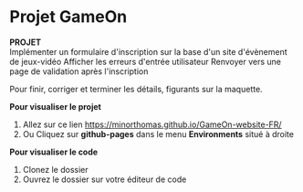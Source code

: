 # Projet GameOn
__PROJET__  
Implémenter un formulaire d'inscription sur la base d'un site d'évènement de jeux-vidéo 
Afficher les erreurs d'entrée utilisateur 
Renvoyer vers une page de validation après l'inscription 

Pour finir, corriger et terminer les détails, figurants sur la maquette. 

__Pour visualiser le projet__ 
1. Allez sur ce lien https://minorthomas.github.io/GameOn-website-FR/ 
2. Ou Cliquez sur __github-pages__ dans le menu __Environments__ situé à droite 

__Pour visualiser le code__ 
1. Clonez le dossier
2. Ouvrez le dossier sur votre éditeur de code


